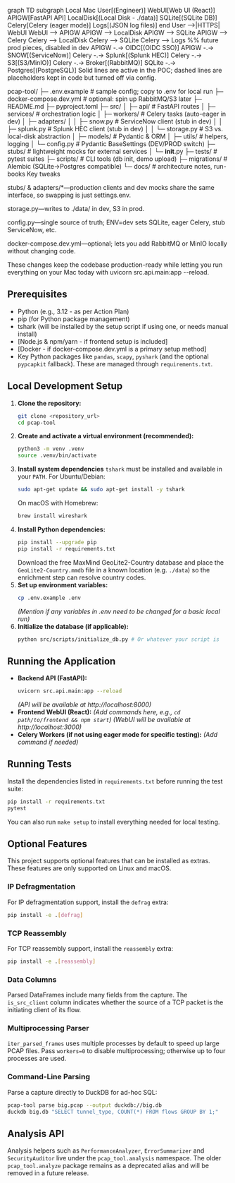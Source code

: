 graph TD
    subgraph Local Mac
        User[(Engineer)]
        WebUI[Web UI (React)]
        APIGW[FastAPI API]
        LocalDisk[(Local Disk - ./data)]
        SQLite[(SQLite DB)]
        Celery[Celery (eager mode)]
        Logs[(JSON log files)]
    end
    User -->|HTTPS| WebUI
    WebUI --> APIGW
    APIGW --> LocalDisk
    APIGW --> SQLite
    APIGW --> Celery
    Celery --> LocalDisk
    Celery --> SQLite
    Celery --> Logs
    %% future prod pieces, disabled in dev
    APIGW -.-> OIDC[(OIDC SSO)]
    APIGW -.-> SNOW[(ServiceNow)]
    Celery -.-> Splunk[(Splunk HEC)]
    Celery -.-> S3[(S3/MinIO)]
    Celery -.-> Broker[(RabbitMQ)]
    SQLite -.-> Postgres[(PostgreSQL)]
Solid lines are active in the POC; dashed lines are placeholders kept in code but turned off via config.

pcap-tool/
├─ .env.example           # sample config; copy to .env for local run
├─ docker-compose.dev.yml # optional: spin up RabbitMQ/S3 later
├─ README.md
├─ pyproject.toml
├─ src/
│  ├─ api/                # FastAPI routes
│  ├─ services/           # orchestration logic
│  ├─ workers/            # Celery tasks (auto-eager in dev)
│  ├─ adapters/
│  │   ├─ snow.py         # ServiceNow client (stub in dev)
│  │   ├─ splunk.py       # Splunk HEC client (stub in dev)
│  │   └─ storage.py      # S3 vs. local-disk abstraction
│  ├─ models/             # Pydantic & ORM
│  ├─ utils/              # helpers, logging
│  └─ config.py           # Pydantic BaseSettings (DEV/PROD switch)
├─ stubs/                 # lightweight mocks for external services
│  └─ __init__.py
├─ tests/                 # pytest suites
├─ scripts/               # CLI tools (db init, demo upload)
├─ migrations/            # Alembic (SQLite→Postgres compatible)
└─ docs/                  # architecture notes, run-books
Key tweaks

stubs/ & adapters/*—production clients and dev mocks share the same interface, so swapping is just settings.env.

storage.py—writes to ./data/ in dev, S3 in prod.

config.py—single source of truth; ENV=dev sets SQLite, eager Celery, stub ServiceNow, etc.

docker-compose.dev.yml—optional; lets you add RabbitMQ or MinIO locally without changing code.

These changes keep the codebase production-ready while letting you run everything on your Mac today with uvicorn src.api.main:app --reload.

## Prerequisites

* Python (e.g., 3.12 - as per Action Plan)
* pip (for Python package management)
* tshark (will be installed by the setup script if using one, or needs manual install)
* [Node.js & npm/yarn - if frontend setup is included]
* [Docker - if docker-compose.dev.yml is a primary setup method]
* Key Python packages like `pandas`, `scapy`, `pyshark` (and the optional
  `pypcapkit` fallback).  These are managed through `requirements.txt`.

## Local Development Setup

1.  **Clone the repository:**
    ```bash
    git clone <repository_url>
    cd pcap-tool
    ```
2.  **Create and activate a virtual environment (recommended):**
    ```bash
    python3 -m venv .venv
    source .venv/bin/activate
    ```
3.  **Install system dependencies**
    `tshark` must be installed and available in your `PATH`. For Ubuntu/Debian:
    ```bash
    sudo apt-get update && sudo apt-get install -y tshark
    ```
    On macOS with Homebrew:
    ```bash
    brew install wireshark
    ```
4.  **Install Python dependencies:**
    ```bash
    pip install --upgrade pip
    pip install -r requirements.txt
    ```
    Download the free MaxMind GeoLite2-Country database and place the
    `GeoLite2-Country.mmdb` file in a known location (e.g. `./data`) so the
    enrichment step can resolve country codes.
5.  **Set up environment variables:**
    ```bash
    cp .env.example .env
    ```
    *(Mention if any variables in .env need to be changed for a basic local run)*
6.  **Initialize the database (if applicable):**
    ```bash
    python src/scripts/initialize_db.py # Or whatever your script is
    ```

## Running the Application

* **Backend API (FastAPI):**
    ```bash
    uvicorn src.api.main:app --reload
    ```
    *(API will be available at http://localhost:8000)*
* **Frontend WebUI (React):**
    *(Add commands here, e.g., `cd path/to/frontend && npm start`)*
    *(WebUI will be available at http://localhost:3000)*
* **Celery Workers (if not using eager mode for specific testing):**
    *(Add command if needed)*

## Running Tests

Install the dependencies listed in `requirements.txt` before running the test
suite:

```bash
pip install -r requirements.txt
pytest
```
You can also run `make setup` to install everything needed for local testing.

## Optional Features

This project supports optional features that can be installed as extras. These features are only supported on Linux and macOS.

### IP Defragmentation

For IP defragmentation support, install the `defrag` extra:

```bash
pip install -e .[defrag]
```

### TCP Reassembly

For TCP reassembly support, install the `reassembly` extra:

```bash
pip install -e .[reassembly]
```

### Data Columns

Parsed DataFrames include many fields from the capture.  The `is_src_client`
column indicates whether the source of a TCP packet is the initiating client of
its flow.

### Multiprocessing Parser

`iter_parsed_frames` uses multiple processes by default to speed up large PCAP files. Pass `workers=0` to disable multiprocessing; otherwise up to four processes are used.

### Command-Line Parsing

Parse a capture directly to DuckDB for ad-hoc SQL:

```bash
pcap-tool parse big.pcap --output duckdb://big.db
duckdb big.db "SELECT tunnel_type, COUNT(*) FROM flows GROUP BY 1;"
```

## Analysis API

Analysis helpers such as `PerformanceAnalyzer`, `ErrorSummarizer` and
`SecurityAuditor` live under the `pcap_tool.analysis` namespace. The older
`pcap_tool.analyze` package remains as a deprecated alias and will be removed in
a future release.
